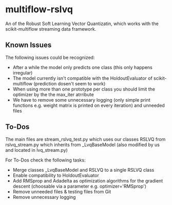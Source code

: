 # multiflow-rslvq
An  of the Robust Soft Learning Vector Quantizatin, which works with the scikit-multiflow streaming data framework.

## Known Issues
The following issues could be recognized:

   - After a while the model only predicts one class (this only happens irregular)
   - The model currently isn't compatible with the HoldoutEvaluator of scikit-multiflow (prediction dosen't seem to work)
   - When using more than one prototype per class you should limit the optimizer by the the max_iter atrribute
   - We have to remove some unnecessary logging (only simple print functions e.g. weight matrix is printed on every iteration) and unneeded files
   
## To-Dos
The main files are stream_rslvq_test.py which uses our classes RSLVQ from rslvq_stream.py which inherits from _LvqBaseModel (also modified by us and located in lvq_stream.py)

For To-Dos check the following tasks:
   
   - Merge classes _LvqBaseModel and RSLVQ to a single RSLVQ class
   - Enable compatibility to HoldoutEvaluator
   - Add RMSprop and Adadelta as optimization algorithms for the gradient descent (choosable via a parameter e.g. optimizer='RMSprop') 
   - Remove unneeded files & testing files from Git
   - Remove unnecessary logging

